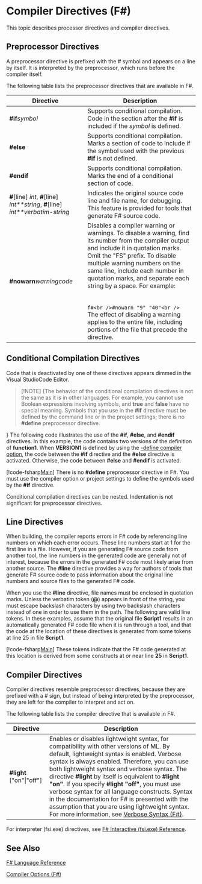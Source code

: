 # Compiler Directives (F#)

This topic describes processor directives and compiler directives.


## Preprocessor Directives
A preprocessor directive is prefixed with the # symbol and appears on a line by itself. It is interpreted by the preprocessor, which runs before the compiler itself.

The following table lists the preprocessor directives that are available in F#.



|Directive|Description|
|---------|-----------|
|**#if***symbol*|Supports conditional compilation. Code in the section after the **#if** is included if the *symbol* is defined.|
|**#else**|Supports conditional compilation. Marks a section of code to include if the symbol used with the previous **#if** is not defined.|
|**#endif**|Supports conditional compilation. Marks the end of a conditional section of code.|
|**#**[line] *int*, **#**[line] *int**string*, **#**[line] *int**verbatim-string*|Indicates the original source code line and file name, for debugging. This feature is provided for tools that generate F# source code.|
|**#nowarn***warningcode*|Disables a compiler warning or warnings. To disable a warning, find its number from the compiler output and include it in quotation marks. Omit the "FS" prefix. To disable multiple warning numbers on the same line, include each number in quotation marks, and separate each string by a space. For example:<br /><br /><br />```f#<br />#nowarn "9" "40"<br />```<br />The effect of disabling a warning applies to the entire file, including portions of the file that precede the directive.|

## Conditional Compilation Directives
Code that is deactivated by one of these directives appears dimmed in the Visual StudioCode Editor.


>[!NOTE] {The behavior of the conditional compilation directives is not the same as it is in other languages. For example, you cannot use Boolean expressions involving symbols, and **true** and **false** have no special meaning. Symbols that you use in the **#if** directive must be defined by the command line or in the project settings; there is no **#define** preprocessor directive.

}
The following code illustrates the use of the **#if**, **#else**, and **#endif** directives. In this example, the code contains two versions of the definition of **function1**. When **VERSION1** is defined by using the [-define compiler option](http://msdn.microsoft.com/en-us/library/434394ae-0d4a-459c-a684-bffede519a04), the code between the **#if** directive and the **#else** directive is activated. Otherwise, the code between **#else** and **#endif** is activated.

[!code-fsharp[Main](snippets/fslangref2/snippet7301.fs)]
    There is no **#define** preprocessor directive in F#. You must use the compiler option or project settings to define the symbols used by the **#if** directive.

Conditional compilation directives can be nested. Indentation is not significant for preprocessor directives.


## Line Directives
When building, the compiler reports errors in F# code by referencing line numbers on which each error occurs. These line numbers start at 1 for the first line in a file. However, if you are generating F# source code from another tool, the line numbers in the generated code are generally not of interest, because the errors in the generated F# code most likely arise from another source. The **#line** directive provides a way for authors of tools that generate F# source code to pass information about the original line numbers and source files to the generated F# code.

When you use the **#line** directive, file names must be enclosed in quotation marks. Unless the verbatim token (**@**) appears in front of the string, you must escape backslash characters by using two backslash characters instead of one in order to use them in the path. The following are valid line tokens. In these examples, assume that the original file **Script1** results in an automatically generated F# code file when it is run through a tool, and that the code at the location of these directives is generated from some tokens at line 25 in file **Script1**.

[!code-fsharp[Main](snippets/fslangref2/snippet7303.fs)]
    These tokens indicate that the F# code generated at this location is derived from some constructs at or near line **25** in **Script1**.


## Compiler Directives
Compiler directives resemble preprocessor directives, because they are prefixed with a # sign, but instead of being interpreted by the preprocessor, they are left for the compiler to interpret and act on.

The following table lists the compiler directive that is available in F#.



|Directive|Description|
|---------|-----------|
|**#light** ["on"&#124;"off"]|Enables or disables lightweight syntax, for compatibility with other versions of ML. By default, lightweight syntax is enabled. Verbose syntax is always enabled. Therefore, you can use both lightweight syntax and verbose syntax. The directive **#light** by itself is equivalent to **#light "on"**. If you specify **#light "off"**, you must use verbose syntax for all language constructs. Syntax in the documentation for F# is presented with the assumption that you are using lightweight syntax. For more information, see [Verbose Syntax &#40;F&#35;&#41;](Verbose+Syntax+%28FSharp%29.md).|
For interpreter (fsi.exe) directives, see [F&#35; Interactive &#40;fsi.exe&#41; Reference](FSharp+Interactive+%28fsi.exe%29+Reference.md).


## See Also
[F&#35; Language Reference](FSharp+Language+Reference.md)

[Compiler Options &#40;F&#35;&#41;](Compiler+Options+%28FSharp%29.md)

